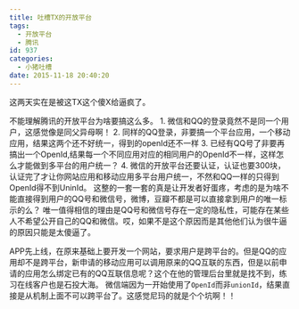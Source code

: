 ```yaml
---
title: 吐槽TX的开放平台
tags:
  - 开放平台
  - 腾讯
id: 937
categories:
  - 小猪吐槽
date: 2015-11-18 20:40:20
---
```


这两天实在是被这TX这个傻X给逼疯了。

不能理解腾讯的开放平台为啥要搞这么多。
1\. 微信和QQ的登录竟然不是同一个用户，这感觉像是同父异母啊！
2\. 同样的QQ登录，非要搞一个平台应用，一个移动应用，结果这两个还不好统一，得到的openId还不一样
3\. 已经有QQ号了非要再搞出一个OpenId,结果每一个不同应用对应的相同用户的OpenId不一样，这样怎么才能做到多平台的用户统一？
4\. 微信的开放平台还要认证，认证也要300块，认证完了才让你网站应用和移动应用多平台用户统一，不然和QQ一样的只得到OpenId得不到UninId。
这整的一套一套的真是让开发者好蛋疼，考虑的是为啥不能直接得到用户的QQ号和微信号，微博，豆瓣不都是可以直接拿到用户的唯一标示的么？
唯一值得相信的理由是QQ号和微信号存在一定的隐私性，可能存在某些人不希望公开自己的QQ和微信。哎，如果不是这个原因而是其他他们认为很牛逼的原因只能是太傻逼了。

APP先上线，在原来基础上要开发一个网站，要求用户是跨平台的。但是QQ的应用却不是跨平台，新申请的移动应用可以调用原来的QQ互联的东西，但是以前申请的应用怎么绑定已有的QQ互联信息呢？这个在他的管理后台里就是找不到，练习在线客户也是石投大海。
微信端因为一开始使用了`OpenId`而非`unionId`，结果直接是从机制上面不可以跨平台了。这感觉尼玛的就是个个坑啊！！
